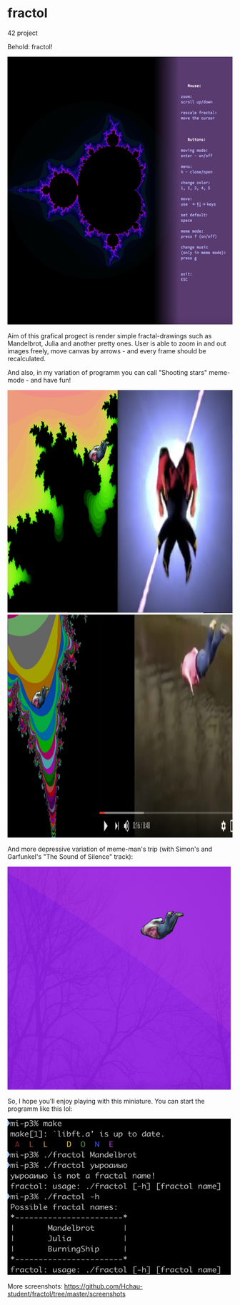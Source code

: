# fractol
42 project

Behold: fractol!

<img src="https://github.com/Hchau-student/fractol/blob/master/screenshots/mandelbrot_10.jpg" data-canonical-src="https://github.com/Hchau-student/fractol/blob/master/screenshots/mandelbrot_10.jpg" width="600" height="600" />

Aim of this grafical progect is render simple fractal-drawings such as Mandelbrot, Julia and another pretty ones. User is able to
zoom in and out images freely, move canvas by arrows - and every frame should be recalculated.

And also, in my variation of programm you can call "Shooting stars" meme-mode - and have fun!

<img src="https://github.com/Hchau-student/fractol/blob/master/screenshots/mandelbrot_1.jpg" data-canonical-src="https://github.com/Hchau-student/fractol/blob/master/screenshots/mandelbrot_1.jpg" width="1000" height="500" />

<img src="https://github.com/Hchau-student/fractol/blob/master/screenshots/mandelbrot_3.jpg" data-canonical-src="https://github.com/Hchau-student/fractol/blob/master/screenshots/mandelbrot_3.jpg" width="1000" height="500" />

And more depressive variation of meme-man's trip (with Simon's and Garfunkel's "The Sound of Silence" track):

<img src="https://github.com/Hchau-student/fractol/blob/master/screenshots/mandelbrot_6.jpg" data-canonical-src="https://github.com/Hchau-student/fractol/blob/master/screenshots/mandelbrot_6.jpg" width="500" height="500" />

So, I hope you'll enjoy playing with this miniature. You can start the programm like this lol:

<img src="https://github.com/Hchau-student/fractol/blob/master/screenshots/console.jpg" data-canonical-src="https://github.com/Hchau-student/fractol/blob/master/screenshots/console.jpg" width="500" height="350" />

More screenshots:
https://github.com/Hchau-student/fractol/tree/master/screenshots
